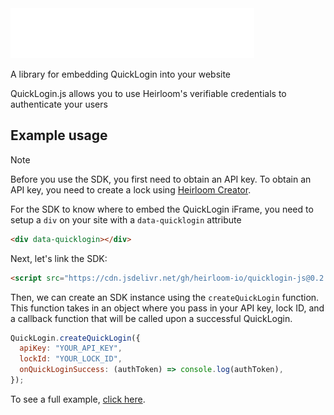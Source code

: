 <img src="./quicklogin-logo.svg" width="390" height="80" alt="QuickLogin">

A library for embedding QuickLogin into your website

QuickLogin.js allows you to use Heirloom's verifiable credentials to authenticate your users

## Example usage

> [!NOTE]
> Before you use the SDK, you first need to obtain an API key. To obtain an API key, you need to create a lock using [Heirloom Creator](https://creator.heirloom.io).

For the SDK to know where to embed the QuickLogin iFrame, you need to setup a `div` on your site with a `data-quicklogin` attribute

```html
<div data-quicklogin></div>
```

Next, let's link the SDK:

```html
<script src="https://cdn.jsdelivr.net/gh/heirloom-io/quicklogin-js@0.2.0/dist/quicklogin.js">
```

Then, we can create an SDK instance using the `createQuickLogin` function. This function takes in an object where you pass in your API key, lock ID, and a callback function that will be called upon a successful QuickLogin.

```js
QuickLogin.createQuickLogin({
  apiKey: "YOUR_API_KEY",
  lockId: "YOUR_LOCK_ID",
  onQuickLoginSuccess: (authToken) => console.log(authToken),
});
```

To see a full example, [click here](/examples/quicklogin.html).
